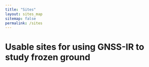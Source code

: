 ```yaml
---
title: "Sites"
layout: sites_map
sitemap: false
permalink: /sites
---
```


# Usable sites for using GNSS-IR to study frozen ground